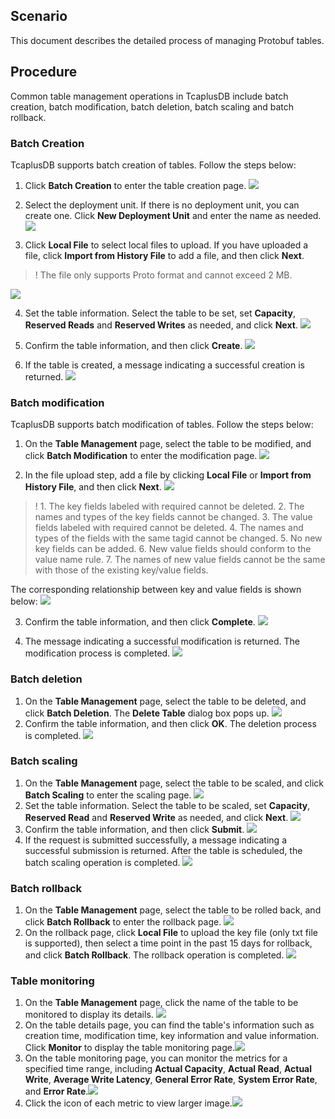 [//]: # (chinagitpath:XXXXX)

## Scenario
This document describes the detailed process of managing Protobuf tables.
## Procedure
Common table management operations in TcaplusDB include batch creation, batch modification, batch deletion, batch scaling and batch rollback.
### Batch Creation
TcaplusDB supports batch creation of tables. Follow the steps below:  
1. Click **Batch Creation** to enter the table creation page.
![](https://main.qcloudimg.com/raw/0dac0d2464958af8c66072e2ab15da1a.png)

2. Select the deployment unit. If there is no deployment unit, you can create one. Click **New Deployment Unit** and enter the name as needed.
![](https://main.qcloudimg.com/raw/50e7aababcc964d9b644e632e2ea9e86.png)


3. Click **Local File** to select local files to upload. If you have uploaded a file, click **Import from History File** to add a file, and then click **Next**.
> ! The file only supports Proto format and cannot exceed 2 MB.
> 
![](https://main.qcloudimg.com/raw/0b67458d1b199958cf1f61c0f3f9a904.png)

4. Set the table information. Select the table to be set, set **Capacity**, **Reserved Reads** and **Reserved Writes** as needed, and click **Next**.
![](https://main.qcloudimg.com/raw/957a1d777638e0aee662e8d334ccf4f2.png)

5. Confirm the table information, and then click **Create**.
![](https://main.qcloudimg.com/raw/96c3d9b289eae15d436df12da7449377.png)

6. If the table is created, a message indicating a successful creation is returned.
![](https://main.qcloudimg.com/raw/8fe0a4f0ab12fc8672dcd3026b0ab704.png)



### Batch modification
TcaplusDB supports batch modification of tables. Follow the steps below:

1. On the **Table Management** page, select the table to be modified, and click **Batch Modification** to enter the modification page.
![](https://main.qcloudimg.com/raw/dcb4e25ba626c01fdd1a7892c62f20b9.png)

2. In the file upload step, add a file by clicking **Local File** or **Import from History File**, and then click **Next**.
![](https://main.qcloudimg.com/raw/803f79a8dcab9e4874bcf22d28a668e4.png)
> ! 1\. The key fields labeled with required cannot be deleted.
>  2\. The names and types of the key fields cannot be changed.
>  3\. The value fields labeled with required cannot be deleted.
>  4\. The names and types of the fields with the same tagid cannot be changed.
>  5\. No new key fields can be added.
>  6\. New value fields should conform to the value name rule.
>  7\. The names of new value fields cannot be the same with those of the existing key/value fields.

The corresponding relationship between key and value fields is shown below:
![](https://mc.qcloudimg.com/static/img/09325a3f7eba4b5a938656bcdca36fed/key-value.png)



3. Confirm the table information, and then click **Complete**.
![](https://mc.qcloudimg.com/static/img/edfd149ef2865603bba6c00a7d8a57c2/image.png)

4. The message indicating a successful modification is returned. The modification process is completed.
![](https://mc.qcloudimg.com/static/img/6f2022f870f890a6f83ecafad49dc578/image.png)

### Batch deletion
1. On the **Table Management** page, select the table to be deleted, and click **Batch Deletion**. The **Delete Table** dialog box pops up.
![](https://main.qcloudimg.com/raw/5146eaf3d4fe4fee9f4b0848f2848fff.png)
2. Confirm the table information, and then click **OK**. The deletion process is completed.
![](https://mc.qcloudimg.com/static/img/4bf588feede44297c199de7d01555ffd/image.png)

### Batch scaling
1. On the **Table Management** page, select the table to be scaled, and click **Batch Scaling** to enter the scaling page.
![](https://main.qcloudimg.com/raw/401a42e3982a024d3fedcbad854e24e4.png)
2. Set the table information. Select the table to be scaled, set **Capacity**, **Reserved Read** and **Reserved Write** as needed, and click **Next**.
![](https://mc.qcloudimg.com/static/img/b670d09409f7bfb3ec536aa77646d717/image.png)
3. Confirm the table information, and then click **Submit**.
![](https://mc.qcloudimg.com/static/img/cda5868697a7c01a38cdd0d481b891e3/image.png)
4. If the request is submitted successfully, a message indicating a successful submission is returned. After the table is scheduled, the batch scaling operation is completed.
![](https://mc.qcloudimg.com/static/img/f7ae7b37c1436b6d5db0917eb943629c/image.png)

### Batch rollback
1. On the **Table Management** page, select the table to be rolled back, and click **Batch Rollback** to enter the rollback page.
![](https://main.qcloudimg.com/raw/753affc0548e3abd368ef6495015cc41.png)
2. On the rollback page, click **Local File** to upload the key file (only txt file is supported), then select a time point in the past 15 days for rollback, and click **Batch Rollback**. The rollback operation is completed.
![](https://mc.qcloudimg.com/static/img/aa5f4d4e9fae4ff7be1577312c6f76be/image.png)

### Table monitoring
1. On the **Table Management** page, click the name of the table to be monitored to display its details.
![](https://main.qcloudimg.com/raw/ea97219919aa2daeca3d0fb638700f1d.png)
2. On the table details page, you can find the table's information such as creation time, modification time, key information and value information. Click **Monitor** to display the table monitoring page.![](https://main.qcloudimg.com/raw/7819ce138b94888b5f02bcd44fde91fb.png)
3. On the table monitoring page, you can monitor the metrics for a specified time range, including **Actual Capacity**, **Actual Read**, **Actual Write**, **Average Write Latency**, **General Error Rate**, **System Error Rate**, and **Error Rate**.![](https://main.qcloudimg.com/raw/7ca9aab6f230bd86e2046897bafb6501.png)
4. Click the icon of each metric to view larger image.![](https://main.qcloudimg.com/raw/5610f091ffe1ccf663c9be63e3bdabbc.png)

